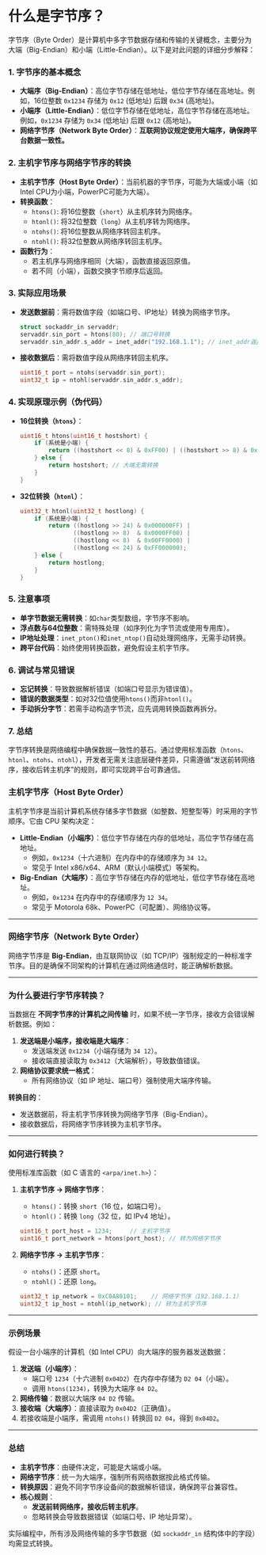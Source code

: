 # 什么是字节序？
字节序（Byte Order）是计算机中多字节数据存储和传输的关键概念，主要分为大端（Big-Endian）和小端（Little-Endian）。以下是对此问题的详细分步解释：

### 1. **字节序的基本概念**
   - **大端序（Big-Endian）**：高位字节存储在低地址，低位字节存储在高地址。例如，16位整数 `0x1234` 存储为 `0x12` (低地址) 后跟 `0x34` (高地址)。
   - **小端序（Little-Endian）**：低位字节存储在低地址，高位字节存储在高地址。例如，`0x1234` 存储为 `0x34` (低地址) 后跟 `0x12` (高地址)。
   - **网络字节序（Network Byte Order）**：**互联网协议规定使用大端序，确保跨平台数据一致性。**

### 2. **主机字节序与网络字节序的转换**
   - **主机字节序（Host Byte Order）**：当前机器的字节序，可能为大端或小端（如Intel CPU为小端，PowerPC可能为大端）。
   - **转换函数**：
     - `htons()`: 将16位整数（`short`）从主机序转为网络序。
     - `htonl()`: 将32位整数（`long`）从主机序转为网络序。
     - `ntohs()`: 将16位整数从网络序转回主机序。
     - `ntohl()`: 将32位整数从网络序转回主机序。
   - **函数行为**：
     - 若主机序与网络序相同（大端），函数直接返回原值。
     - 若不同（小端），函数交换字节顺序后返回。

### 3. **实际应用场景**
   - **发送数据前**：需将数值字段（如端口号、IP地址）转换为网络字节序。
     ```c
     struct sockaddr_in servaddr;
     servaddr.sin_port = htons(80); // 端口号转换
     servaddr.sin_addr.s_addr = inet_addr("192.168.1.1"); // inet_addr返回网络序IP
     ```
   - **接收数据后**：需将数值字段从网络序转回主机序。
     ```c
     uint16_t port = ntohs(servaddr.sin_port);
     uint32_t ip = ntohl(servaddr.sin_addr.s_addr);
     ```

### 4. **实现原理示例（伪代码）**
   - **16位转换（`htons`）**：
     ```c
     uint16_t htons(uint16_t hostshort) {
         if (系统是小端) {
             return ((hostshort << 8) & 0xFF00) | ((hostshort >> 8) & 0x00FF);
         } else {
             return hostshort; // 大端无需转换
         }
     }
     ```
   - **32位转换（`htonl`）**：
     ```c
     uint32_t htonl(uint32_t hostlong) {
         if (系统是小端) {
             return ((hostlong >> 24) & 0x000000FF) |
                    ((hostlong >> 8)  & 0x0000FF00) |
                    ((hostlong << 8)  & 0x00FF0000) |
                    ((hostlong << 24) & 0xFF000000);
         } else {
             return hostlong;
         }
     }
     ```

### 5. **注意事项**
   - **单字节数据无需转换**：如`char`类型数组，字节序不影响。
   - **浮点数与64位整数**：需特殊处理（如序列化为字节流或使用专用库）。
   - **IP地址处理**：`inet_pton()`和`inet_ntop()`自动处理网络序，无需手动转换。
   - **跨平台代码**：始终使用转换函数，避免假设主机字节序。

### 6. **调试与常见错误**
   - **忘记转换**：导致数据解析错误（如端口号显示为错误值）。
   - **错误的数据类型**：如对32位值使用`htons()`而非`htonl()`。
   - **手动拆分字节**：若需手动构造字节流，应先调用转换函数再拆分。

### 7. **总结**
字节序转换是网络编程中确保数据一致性的基石。通过使用标准函数（`htons`、`htonl`、`ntohs`、`ntohl`），开发者无需关注底层硬件差异，只需遵循“发送前转网络序，接收后转主机序”的规则，即可实现跨平台可靠通信。


### **主机字节序（Host Byte Order）**
主机字节序是当前计算机系统存储多字节数据（如整数、短整型等）时采用的字节顺序。它由 CPU 架构决定：
- **Little-Endian（小端序）**：低位字节存储在内存的低地址，高位字节存储在高地址。
  - 例如，`0x1234`（十六进制）在内存中的存储顺序为 `34 12`。
  - 常见于 Intel x86/x64、ARM（默认小端模式）等架构。
- **Big-Endian（大端序）**：高位字节存储在内存的低地址，低位字节存储在高地址。
  - 例如，`0x1234` 在内存中的存储顺序为 `12 34`。
  - 常见于 Motorola 68k、PowerPC（可配置）、网络协议等。

---

### **网络字节序（Network Byte Order）**
网络字节序是 **Big-Endian**，由互联网协议（如 TCP/IP）强制规定的一种标准字节序。目的是确保不同架构的计算机在通过网络通信时，能正确解析数据。

---

### **为什么要进行字节序转换？**
当数据在 **不同字节序的计算机之间传输** 时，如果不统一字节序，接收方会错误解析数据。例如：
1. **发送端是小端序，接收端是大端序**：
   - 发送端发送 `0x1234`（小端存储为 `34 12`）。
   - 接收端直接读取为 `0x3412`（大端解析），导致数值错误。
2. **网络协议要求统一格式**：
   - 所有网络协议（如 IP 地址、端口号）强制使用大端序传输。

**转换目的**：
- 发送数据前，将主机字节序转换为网络字节序（Big-Endian）。
- 接收数据后，将网络字节序转换为主机字节序。

---

### **如何进行转换？**
使用标准库函数（如 C 语言的 `<arpa/inet.h>`）：
1. **主机字节序 → 网络字节序**：
   - `htons()`：转换 `short`（16 位，如端口号）。
   - `htonl()`：转换 `long`（32 位，如 IPv4 地址）。
   ```c
   uint16_t port_host = 1234;     // 主机字节序
   uint16_t port_network = htons(port_host); // 转为网络字节序
   ```

2. **网络字节序 → 主机字节序**：
   - `ntohs()`：还原 `short`。
   - `ntohl()`：还原 `long`。
   ```c
   uint32_t ip_network = 0xC0A80101;    // 网络字节序（192.168.1.1）
   uint32_t ip_host = ntohl(ip_network); // 转为主机字节序
   ```

---

### **示例场景**
假设一台小端序的计算机（如 Intel CPU）向大端序的服务器发送数据：
1. **发送端（小端序）**：
   - 端口号 `1234`（十六进制 `0x04D2`）在内存中存储为 `D2 04`（小端）。
   - 调用 `htons(1234)`，转换为大端序 `04 D2`。
2. **网络传输**：数据以大端序 `04 D2` 传输。
3. **接收端（大端序）**：直接读取为 `0x04D2`（正确值）。
4. 若接收端是小端序，需调用 `ntohs()` 转换回 `D2 04`，得到 `0x04D2`。

---

### **总结**
- **主机字节序**：由硬件决定，可能是大端或小端。
- **网络字节序**：统一为大端序，强制所有网络数据按此格式传输。
- **转换原因**：避免不同字节序设备间的数据解析错误，确保跨平台兼容性。
- **核心规则**：
  - **发送前转网络序，接收后转主机序**。
  - 忽略转换会导致数据错误（如端口号、IP 地址异常）。

实际编程中，所有涉及网络传输的多字节数据（如 `sockaddr_in` 结构体中的字段）均需显式转换。